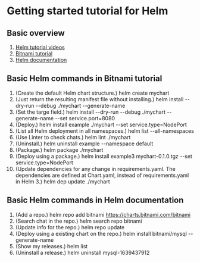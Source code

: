 # Getting started tutorial for Helm

## Basic overview

1. [Helm tutorial videos](https://jfrog.com/blog/10-helm-tutorials-to-start-your-kubernetes-journey/)
2. [Bitnami tutorial](https://docs.bitnami.com/tutorials/create-your-first-helm-chart/)
3. [Helm documentation](https://helm.sh/docs/)

## Basic Helm commands in Bitnami tutorial

1. (Create the default Helm chart structure.) helm create mychart
2. (Just return the resulting manifest file without installing.) helm install --dry-run --debug ./mychart --generate-name
3. (Set the targe field.) helm install --dry-run --debug ./mychart --generate-name --set service.port=8080
4. (Deploy.) helm install example ./mychart --set service.type=NodePort
5. (List all Helm deployment in all namespaces.) helm list --all-namespaces
6. (Use Linter to check chats.) helm lint ./mychart
7. (Uninstall.) helm uninstall example --namespace default
8. (Package.) helm package ./mychart
9. (Deploy using a package.) helm install example3 mychart-0.1.0.tgz --set service.type=NodePort
10. (Update dependencies for any change in requirements.yaml. The dependencies are defined at Chart.yaml, instead of requirements.yaml in Helm 3.) helm dep update ./mychart

## Basic Helm commands in Helm documentation

1. (Add a repo.) helm repo add bitnami https://charts.bitnami.com/bitnami
2. (Search chat in the repo.) helm search repo bitnami
3. (Update info for the repo.) helm repo update
4. (Deploy using a existing chart on the repo.) helm install bitnami/mysql --generate-name
5. (Show my releases.) helm list
6. (Uninstall a release.) helm uninstall mysql-1639437912